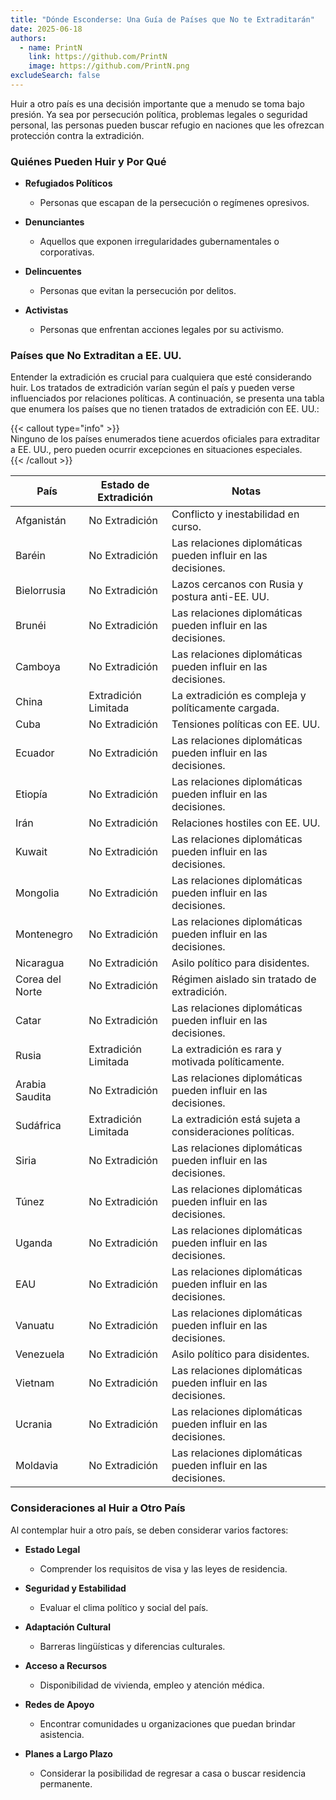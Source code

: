 ```yaml
---
title: "Dónde Esconderse: Una Guía de Países que No te Extraditarán"
date: 2025-06-18
authors:
  - name: PrintN
    link: https://github.com/PrintN
    image: https://github.com/PrintN.png
excludeSearch: false
---
```

Huir a otro país es una decisión importante que a menudo se toma bajo presión. Ya sea por persecución política, problemas legales o seguridad personal, las personas pueden buscar refugio en naciones que les ofrezcan protección contra la extradición.

### Quiénes Pueden Huir y Por Qué
- **Refugiados Políticos**
  - Personas que escapan de la persecución o regímenes opresivos.

- **Denunciantes**
  - Aquellos que exponen irregularidades gubernamentales o corporativas.

- **Delincuentes**
  - Personas que evitan la persecución por delitos.

- **Activistas**
  - Personas que enfrentan acciones legales por su activismo.

### Países que No Extraditan a EE. UU.
Entender la extradición es crucial para cualquiera que esté considerando huir. Los tratados de extradición varían según el país y pueden verse influenciados por relaciones políticas. A continuación, se presenta una tabla que enumera los países que no tienen tratados de extradición con EE. UU.:

{{< callout type="info" >}}  
  Ninguno de los países enumerados tiene acuerdos oficiales para extraditar a EE. UU., pero pueden ocurrir excepciones en situaciones especiales.  
{{< /callout >}}

| País              | Estado de Extradición | Notas                                      |
|------------------|-----------------------|--------------------------------------------|
| Afganistán       | No Extradición        | Conflicto y inestabilidad en curso.       |
| Baréin           | No Extradición        | Las relaciones diplomáticas pueden influir en las decisiones. |
| Bielorrusia      | No Extradición        | Lazos cercanos con Rusia y postura anti-EE. UU. |
| Brunéi           | No Extradición        | Las relaciones diplomáticas pueden influir en las decisiones. |
| Camboya          | No Extradición        | Las relaciones diplomáticas pueden influir en las decisiones. |
| China            | Extradición Limitada  | La extradición es compleja y políticamente cargada. |
| Cuba             | No Extradición        | Tensiones políticas con EE. UU.           |
| Ecuador          | No Extradición        | Las relaciones diplomáticas pueden influir en las decisiones. |
| Etiopía          | No Extradición        | Las relaciones diplomáticas pueden influir en las decisiones. |
| Irán             | No Extradición        | Relaciones hostiles con EE. UU.           |
| Kuwait           | No Extradición        | Las relaciones diplomáticas pueden influir en las decisiones. |
| Mongolia         | No Extradición        | Las relaciones diplomáticas pueden influir en las decisiones. |
| Montenegro       | No Extradición        | Las relaciones diplomáticas pueden influir en las decisiones. |
| Nicaragua        | No Extradición        | Asilo político para disidentes.           |
| Corea del Norte  | No Extradición        | Régimen aislado sin tratado de extradición. |
| Catar            | No Extradición        | Las relaciones diplomáticas pueden influir en las decisiones. |
| Rusia            | Extradición Limitada  | La extradición es rara y motivada políticamente. |
| Arabia Saudita   | No Extradición        | Las relaciones diplomáticas pueden influir en las decisiones. |
| Sudáfrica        | Extradición Limitada  | La extradición está sujeta a consideraciones políticas. |
| Siria            | No Extradición        | Las relaciones diplomáticas pueden influir en las decisiones. |
| Túnez            | No Extradición        | Las relaciones diplomáticas pueden influir en las decisiones. |
| Uganda           | No Extradición        | Las relaciones diplomáticas pueden influir en las decisiones. |
| EAU              | No Extradición        | Las relaciones diplomáticas pueden influir en las decisiones. |
| Vanuatu          | No Extradición        | Las relaciones diplomáticas pueden influir en las decisiones. |
| Venezuela        | No Extradición        | Asilo político para disidentes.           |
| Vietnam          | No Extradición        | Las relaciones diplomáticas pueden influir en las decisiones. |
| Ucrania          | No Extradición        | Las relaciones diplomáticas pueden influir en las decisiones. |
| Moldavia         | No Extradición        | Las relaciones diplomáticas pueden influir en las decisiones. |

### Consideraciones al Huir a Otro País
Al contemplar huir a otro país, se deben considerar varios factores:
- **Estado Legal**
  - Comprender los requisitos de visa y las leyes de residencia.

- **Seguridad y Estabilidad**
  - Evaluar el clima político y social del país.

- **Adaptación Cultural**
  - Barreras lingüísticas y diferencias culturales.

- **Acceso a Recursos**
  - Disponibilidad de vivienda, empleo y atención médica.

- **Redes de Apoyo**
  - Encontrar comunidades u organizaciones que puedan brindar asistencia.

- **Planes a Largo Plazo**
  - Considerar la posibilidad de regresar a casa o buscar residencia permanente.